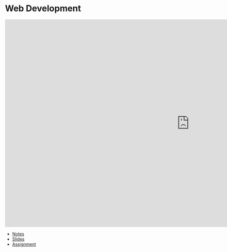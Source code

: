 # Web Development

<iframe width="1214" height="683" src="https://video.cs50.io/U6hkOAnFJxM" title="Web Development - CS50&#39;s Understanding Technology 2017" frameborder="0" allow="accelerometer; autoplay; clipboard-write; encrypted-media; gyroscope; picture-in-picture; web-share" allowfullscreen></iframe>

* [Notes](./notes)
* [Slides](https://cdn.cs50.net/cscie1a/2017/fall/lectures/web_development/web_development.pdf)
* [Assignment](./assignments/)